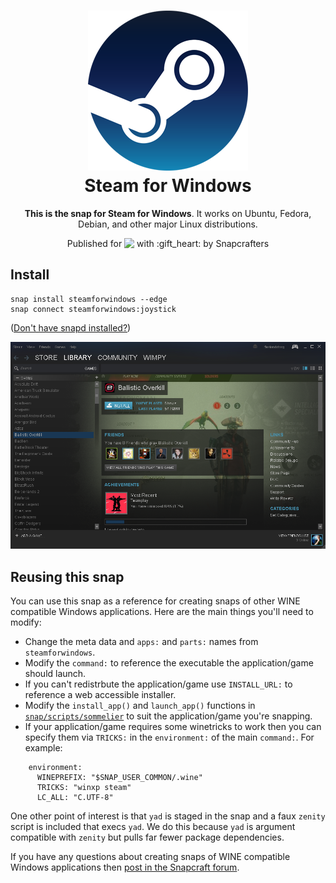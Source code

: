 <h1 align="center">
  <img src="snap/gui/steamforwindows.png" alt="Steam for Windows">
  <br />
  Steam for Windows
</h1>

<p align="center"><b>This is the snap for Steam for Windows</b>. It works on Ubuntu, Fedora, Debian, and other major Linux
distributions.</p>

<p align="center">Published for <img src="http://anything.codes/slack-emoji-for-techies/emoji/tux.png" align="top" width="24" /> with :gift_heart: by Snapcrafters</p>

<!-- <p align="center">
<a href="https://build.snapcraft.io/user/snapcrafters/steamforwindows"><img src="https://build.snapcraft.io/badge/snapcrafters/steamforwindows.svg" alt="Snap Status"></a>
</p> -->

## Install

    snap install steamforwindows --edge
    snap connect steamforwindows:joystick

([Don't have snapd installed?](https://snapcraft.io/docs/core/install))

![Steam for Windows](screenshot.png?raw=true "Steam for Windows")

## Reusing this snap

You can use this snap as a reference for creating snaps of other WINE
compatible Windows applications. Here are the main things you'll need to
modify:

  * Change the meta data and `apps:` and `parts:` names from `steamforwindows`.
  * Modify the `command:` to reference the executable the application/game should launch.
  * If you can't redistrbute the application/game use `INSTALL_URL:` to reference a web accessible installer.
  * Modify the `install_app()` and `launch_app()` functions in [`snap/scripts/sommelier`](snap/scripts/sommelier) to suit the application/game you're snapping.
  * If your application/game requires some winetricks to work then you can specify them via `TRICKS:` in the `environment:` of the main `command:`. For example:

```
    environment:
      WINEPREFIX: "$SNAP_USER_COMMON/.wine"
      TRICKS: "winxp steam"
      LC_ALL: "C.UTF-8"
```

One other point of interest is that `yad` is staged in the snap and a faux
`zenity` script is included that execs `yad`. We do this because `yad` is
argument compatible with `zenity` but pulls far fewer package dependencies.

If you have any questions about creating snaps of WINE compatible Windows
applications then [post in the Snapcraft forum](https://forum.snapcraft.io).
